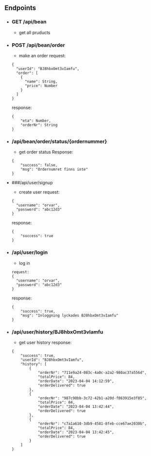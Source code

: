 ## Endpoints
- ### GET /api/bean
  - get all pruducts

- ### POST /api/bean/order
  - make an order
  request:
  ```
  {
    "userId": "BJ8hbxOmt3vIamfu",
    "order": [
      {
        "name": String,
        "price": Number
      }
    ]
  }
  ```
  response:
  ```
  {
      "eta": Number,
      "orderNr": String
  }
  ```
- ### /api/bean/order/status/{ordernummer}
  - get order status
  Response:
  ```
  {
      "success": false,
      "msg": "Ordernumret finns inte"
  }
  ```
- ###/api/user/signup
  - create user
  request:
  ```
  {
    "username": "orvar",
    "password": "abc12d3"
  }
  ```
  response:
  ```
  {
      "success": true
  }
  ```
- ### /api/user/login
  - log in
  ```
  request:
  {
    "username": "orvar",
    "password": "abc12d3"
  }
  ```
  response:
  ```
  {
      "success": true,
      "msg": "Inloggning lyckades BJ8hbxOmt3vIamfu"
  }
  ```

- ### /api/user/history/BJ8hbxOmt3vIamfu
  - get user history
  response:
  ```
  {
      "success": true,
      "userId": "BJ8hbxOmt3vIamfu",
      "history": [
          {
              "orderNr": "711e9a24-083c-4a0c-a2a2-980ac37a556d",
              "totalPrice": 84,
              "orderDate": "2023-04-04 14:12:59",
              "orderDelivered": true
          },
          {
              "orderNr": "987c90bb-3c72-42b1-a20d-f863915e3f85",
              "totalPrice": 84,
              "orderDate": "2023-04-04 13:42:44",
              "orderDelivered": true
          },
          {
              "orderNr": "c7a1a610-3db9-4581-8feb-cce67ae2030b",
              "totalPrice": 84,
              "orderDate": "2023-04-04 13:42:45",
              "orderDelivered": true
          }
      ]
  } 
  ```
